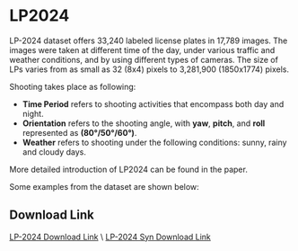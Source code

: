 # LP2024

LP-2024 dataset offers 33,240 labeled license plates in 17,789 images. The images were taken at different time of the day, under various traffic and weather conditions, and by using different types of cameras. The size of LPs varies from as small as 32 (8x4) pixels to 3,281,900 (1850x1774) pixels.

Shooting takes place as following:
- **Time Period** refers to shooting activities that encompass both day and night.
- **Orientation** refers to the shooting angle, with **yaw**, **pitch**, and **roll** represented as **(80°/50°/60°)**.
- **Weather** refers to shooting under the following conditions: sunny, rainy and cloudy days. 

More detailed introduction of LP2024 can be found in the paper.

Some examples from the dataset are shown below:

Download Link
-
[LP-2024 Download Link](https://drive.google.com/file/d/1s9mDic1B7VYrhXKLDjam_a7lXdTPEHK1/view?usp=drive_link)
\\
[LP-2024 Syn Download Link](https://drive.google.com/file/d/1vhWqmYkz1Bunh5isd3DyW3NQreGRBXVv/view?usp=drive_link)
